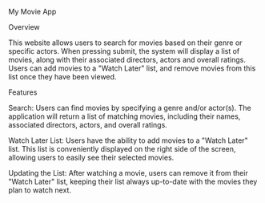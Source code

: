 My Movie App

Overview

This website allows users to search for movies based on their genre or specific actors. When pressing submit, the system will display a list of movies, along with their associated directors, actors and overall ratings. Users can add movies to a "Watch Later" list, and remove movies from this list once they have been viewed.

Features

Search: Users can find movies by specifying a genre and/or actor(s). The application will return a list of matching movies, including their names, associated directors, actors, and overall ratings.

Watch Later List: Users have the ability to add movies to a "Watch Later" list. This list is conveniently displayed on the right side of the screen, allowing users to easily see their selected movies.

Updating the List: After watching a movie, users can remove it from their "Watch Later" list, keeping their list always up-to-date with the movies they plan to watch next.
